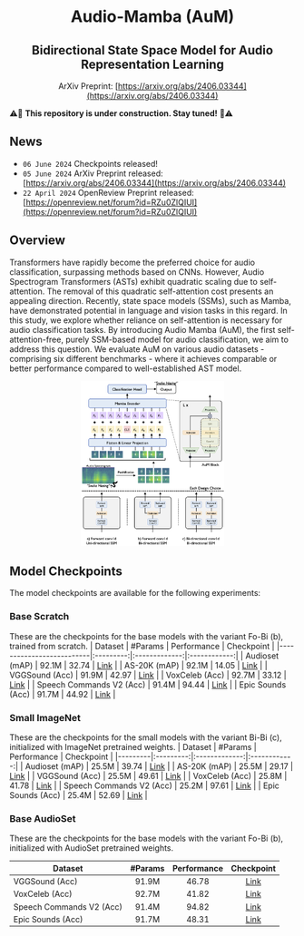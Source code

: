 <div align="center">

# Audio-Mamba (AuM)
## Bidirectional State Space Model for Audio Representation Learning
ArXiv Preprint: [https://arxiv.org/abs/2406.03344](https://arxiv.org/abs/2406.03344)
</div>

⚠️🚧 **This repository is under construction. Stay tuned!** 🚧⚠️

## News
- ``06 June 2024`` Checkpoints released!
- ``05 June 2024`` ArXiv Preprint released: [https://arxiv.org/abs/2406.03344](https://arxiv.org/abs/2406.03344)
- ``22 April 2024`` OpenReview Preprint released: [https://openreview.net/forum?id=RZu0ZlQIUI](https://openreview.net/forum?id=RZu0ZlQIUI)

## Overview
Transformers have rapidly become the preferred choice for audio classification, surpassing methods based on CNNs. However, Audio Spectrogram Transformers (ASTs) exhibit quadratic scaling due to self-attention. The removal of this quadratic self-attention cost presents an appealing direction. Recently, state space models (SSMs), such as Mamba, have demonstrated potential in language and vision tasks in this regard. In this study, we explore whether reliance on self-attention is necessary for audio classification tasks. By introducing Audio Mamba (AuM), the first self-attention-free, purely SSM-based model for audio classification, we aim to address this question. We evaluate AuM on various audio datasets - comprising six different benchmarks - where it achieves comparable or better performance compared to well-established AST model.

<div align="center">
    <img src="audiomamba.png" alt="Pipeline" style="width: 50%;"/>
</div>

## Model Checkpoints
The model checkpoints are available for the following experiments:

### Base Scratch
These are the checkpoints for the base models with the variant Fo-Bi (b), trained from scratch.
| Dataset                  | #Params | Performance | Checkpoint |
|--------------------------|:---------:|:-------------:|:------------:|
| Audioset (mAP)           | 92.1M   | 32.74       | [Link](https://drive.google.com/file/d/1QgnyvGYxKd-q6twXf4i05jZA5xFIFs8j/view?usp=drive_link) |
| AS-20K (mAP)             | 92.1M   | 14.05       | [Link](https://drive.google.com/file/d/11cbL_vizFFD7i6RvErSSEi9E3gRRIQWA/view?usp=drive_link) |
| VGGSound (Acc)           | 91.9M   | 42.97       | [Link](https://drive.google.com/file/d/1eAn8WEkfnB5pdon8o3PZMwFBsuuPu2L0/view?usp=drive_link) |
| VoxCeleb (Acc)           | 92.7M   | 33.12       | [Link](https://drive.google.com/file/d/1Y3LboHg1RYLsuoKfOT3u4odF6opJZXlw/view?usp=drive_link) |
| Speech Commands V2 (Acc) | 91.4M   | 94.44       | [Link](https://drive.google.com/file/d/1wLFjYZxvJs2YBvDLYqOxVhMJnPKfhX5Z/view?usp=drive_link) |
| Epic Sounds (Acc)        | 91.7M   | 44.92       | [Link](https://drive.google.com/file/d/1vLX3LjAggNAusW6B17s9uc2OoduvnvJi/view?usp=drive_link) |


### Small ImageNet
These are the checkpoints for the small models with the variant Bi-Bi (c), initialized with ImageNet pretrained weights.
| Dataset | #Params | Performance | Checkpoint |
|---------|:---------:|:-------------:|:------------:|
| Audioset (mAP) | 25.5M | 39.74 |           [Link](https://drive.google.com/file/d/1z-JdZTy52gW7RzhiTQozn6Ly2W4DOs9b/view?usp=drive_link) |
| AS-20K (mAP) | 25.5M | 29.17 |             [Link](https://drive.google.com/file/d/1XDlZEHe0xQXnOLFh3CJVaS5cmZW_7C-t/view?usp=drive_link) |
| VGGSound (Acc) | 25.5M | 49.61 |           [Link](https://drive.google.com/file/d/11mEtjfHjkGGFjxVHvXIAX60KrBgWwWhQ/view?usp=drive_link) |
| VoxCeleb (Acc) | 25.8M | 41.78 |           [Link](https://drive.google.com/file/d/1NoherLBbOP5eE1iMQ8joas1k0lYwAmd8/view?usp=drive_link) |
| Speech Commands V2 (Acc) | 25.2M | 97.61 | [Link](https://drive.google.com/file/d/1jhUKxzUo2TMHrd1a2vojjv1x9De_HyFe/view?usp=drive_link) |
| Epic Sounds (Acc) | 25.4M | 52.69 |        [Link](https://drive.google.com/file/d/1my_kS9COIHGsx4axx8bapN7RBDvp06cK/view?usp=drive_link) |

### Base AudioSet
These are the checkpoints for the base models with the variant Fo-Bi (b), initialized with AudioSet pretrained weights.

| Dataset | #Params | Performance | Checkpoint |
|---------|:---------:|:-------------:|:------------:|
| VGGSound (Acc) | 91.9M | 46.78 |           [Link](https://drive.google.com/file/d/1spsJXncpEXHKmIvDcB7ddkcgrzARpEeK/view?usp=drive_link) |
| VoxCeleb (Acc) | 92.7M | 41.82 |           [Link](https://drive.google.com/file/d/1dqWSIKTvA0wqKy-XTXYn-MUourMtHGrQ/view?usp=drive_link) |
| Speech Commands V2 (Acc) | 91.4M | 94.82 | [Link](https://drive.google.com/file/d/1ikkU4COOqeCNCVTn4b7LulNr9p4Efr4M/view?usp=drive_link) |
| Epic Sounds (Acc) | 91.7M | 48.31 |        [Link](https://drive.google.com/file/d/1wsRhPqtHryi3PQz1WPJYkMMOPbmOMXrV/view?usp=drive_link) |
